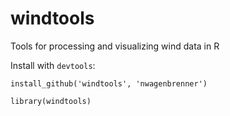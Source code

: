 windtools
=========

Tools for processing and visualizing wind data in R

Install with `devtools`:

`install_github('windtools', 'nwagenbrenner')`

`library(windtools)`
